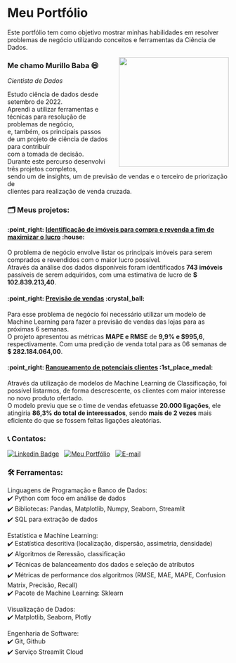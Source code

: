 <h1>Meu Portfólio</h1>

Este portfólio tem como objetivo mostrar minhas habilidades em resolver problemas de negócio utilizando conceitos e ferramentas da Ciência de Dados.

<img style='padding-left: 20px;' width='250px' align='right' src='https://media.tenor.com/80EXmSbQc2MAAAAC/andre-braugher-statistics-is-so-beautiful.gif'>

### Me chamo Murillo Baba 😄
_Cientista de Dados_

Estudo ciência de dados desde setembro de 2022.<br> 
Aprendi a utilizar ferramentas e técnicas para resolução de problemas de negócio,<br>
e, também, os principais passos de um projeto de ciência de dados para contribuir<br>
com a tomada de decisão.<br> 
Durante este percurso desenvolvi três projetos completos,<br>
sendo um de insights, um de previsão de vendas e o terceiro de priorização de<br>
clientes para realização de venda cruzada.

### 🗂 Meus projetos:

<h4>:point_right: <a href='https://github.com/Murillonb/house_rocket' target='_blank'>Identificação de imóveis para compra e revenda a fim de maximizar o lucro</a> :house:</h4>
<p>
O problema de negócio envolve listar os principais imóveis para serem comprados e revendidos com o maior lucro possível.<br>
Através da análise dos dados disponíveis foram identificados <b>743 imóveis</b> passíveis de serem adquiridos, com uma estimativa de lucro de <b>$ 102.839.213,40</b>.
</p>

<h4>:point_right: <a href='https://github.com/Murillonb/DS_em_Producao' target='_blank'>Previsão de vendas</a> :crystal_ball:</h4>
<p>
Para esse problema de negócio foi necessário utilizar um modelo de Machine Learning para fazer a previsão de vendas das lojas para as próximas 6 semanas.<br>
O projeto apresentou as métricas <b>MAPE e RMSE</b> de <b>9,9% e $995,6</b>, respectivamente. Com uma predição de venda total para as 06 semanas de <b>$ 282.184.064,00</b>.
</p>

<h4>:point_right: <a href='https://github.com/Murillonb/PA04-health_insurance_cross_sell' target='_blank'>Ranqueamento de potenciais clientes</a> :1st_place_medal:</h4>
<p>
Através da utilização de modelos de Machine Learning de Classificação, foi possível listarmos, de forma descrescente, os clientes com maior interesse no novo produto ofertado.<br>
O modelo previu que se o time de vendas efetuasse <b>20.000 ligações</b>, ele atingiria <b>86,3% do total de interessados</b>, sendo <b>mais de 2 vezes</b> mais eficiente do que se fossem feitas ligações aleatórias.
</p>

### :telephone_receiver: Contatos:
[![Linkedin Badge](https://img.shields.io/badge/-LinkedIn-blue?logo=Linkedin&logoColor=white&link=https://www.linkedin.com/in/murillonb)](https://www.linkedin.com/in/murillonb) &nbsp;
[![Meu Portfólio](https://img.shields.io/badge/-Meu%20Portf%C3%B3lio-black?color=%23b54b02)](https://murillonb.github.io/portfolio/) &nbsp;
[![E-mail](https://img.shields.io/badge/-Email-%230078D4?logo=microsoftoutlook&color=%230078D4)](mailto:murillo_099@hotmail.com)

### 🛠️ Ferramentas:

Linguagens de Programação e Banco de Dados:<br>
:heavy_check_mark: Python com foco em análise de dados<br>
:heavy_check_mark: Bibliotecas: Pandas, Matplotlib, Numpy, Seaborn, Streamlit<br>
:heavy_check_mark: SQL para extração de dados<br>

Estatística e Machine Learning:<br>
:heavy_check_mark: Estatística descritiva (localização, dispersão, assimetria, densidade)<br>
:heavy_check_mark: Algoritmos de Reressão, classificação<br>
:heavy_check_mark: Técnicas de balanceamento dos dados e seleção de atributos<br>
:heavy_check_mark: Métricas de performance dos algoritmos (RMSE, MAE, MAPE, Confusion Matrix, Precisão, Recall)<br>
:heavy_check_mark: Pacote de Machine Learning: Sklearn
	
Visualização de Dados:<br>
:heavy_check_mark: Matplotlib, Seaborn, Plotly
	
Engenharia de Software:<br>
:heavy_check_mark: Git, Github<br>
:heavy_check_mark: Serviço Streamlit Cloud
